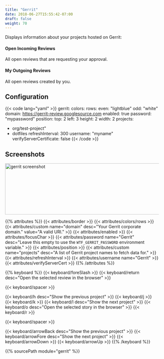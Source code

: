 ```yaml
---
title: "Gerrit"
date: 2018-06-27T15:55:42-07:00
draft: false
weight: 70
---
```


Displays information about your projects hosted on Gerrit:

#### Open Incoming Reviews

All open reviews that are requesting your approval.

#### My Outgoing Reviews

All open reviews created by you.

## Configuration

{{< code lang="yaml" >}}
gerrit:
  colors:
    rows:
      even: "lightblue"
      odd: "white"
  domain: https://gerrit-review.googlesource.com
  enabled: true
  password: "mypassword"
  position:
    top: 2
    left: 3
    height: 2
    width: 2
  projects:
  - org/test-project"
  - dotfiles
  refreshInterval: 300
  username: "myname"
  verifyServerCertificate: false
{{< /code >}}

## Screenshots

<img class="screenshot" src="/imgs/modules/gerrit.png" width="640" height="167" alt="gerrit screenshot" />

{{% attributes %}}
  {{< attributes/border >}}
  {{< attributes/colors/rows >}}
  {{< attributes/custom name="domain" desc="Your Gerrit corporate domain." value="A valid URI." >}}
  {{< attributes/enabled >}}
  {{< attributes/focusChar >}}
  {{< attributes/password name="Gerrit" desc="Leave this empty to use the `WTF_GERRIT_PASSWORD` environment variable." >}}
  {{< attributes/position >}}
  {{< attributes/custom name="projects" desc="A list of Gerrit project names to fetch data for." >}}
  {{< attributes/refreshInterval >}}
  {{< attributes/username name="Gerrit" >}}
  {{< attributes/verifyServerCert >}}
{{% /attributes %}}

{{% keyboard %}}
  {{< keyboard/foreSlash >}}
  {{< keyboard/return desc="Open the selected review in the browser" >}}

  {{< keyboard/spacer >}}

  {{< keyboard/h desc="Show the previous project" >}}
  {{< keyboard/j >}}
  {{< keyboard/k >}}
  {{< keyboard/l desc="Show the next project" >}}
  {{< keyboard/o desc="Open the selected story in the browser" >}}
  {{< keyboard/r >}}

  {{< keyboard/spacer >}}

  {{< keyboard/arrowBack desc="Show the previous project" >}}
  {{< keyboard/arrowFore desc="Show the next project" >}}
  {{< keyboard/arrowDown >}}
  {{< keyboard/arrowUp >}}
{{% /keyboard %}}

{{% sourcePath module="gerrit" %}}